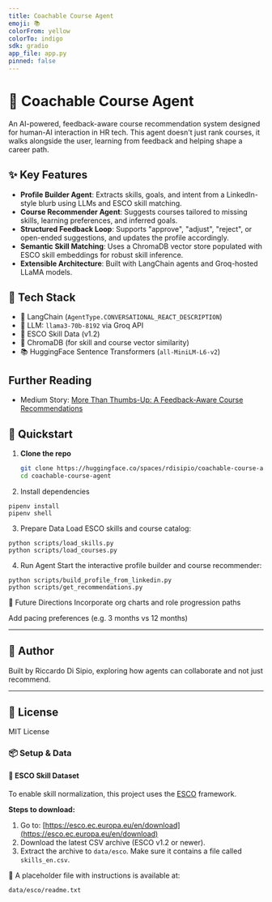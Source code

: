 ```yaml
---
title: Coachable Course Agent
emoji: 📚
colorFrom: yellow
colorTo: indigo
sdk: gradio
app_file: app.py
pinned: false
---
```


# 🧭 Coachable Course Agent

An AI-powered, feedback-aware course recommendation system designed for human-AI interaction in HR tech. This agent doesn't just rank courses, it walks alongside the user, learning from feedback and helping shape a career path.

## ✨ Key Features

- **Profile Builder Agent**: Extracts skills, goals, and intent from a LinkedIn-style blurb using LLMs and ESCO skill matching.
- **Course Recommender Agent**: Suggests courses tailored to missing skills, learning preferences, and inferred goals.
- **Structured Feedback Loop**: Supports "approve", "adjust", "reject", or open-ended suggestions, and updates the profile accordingly.
- **Semantic Skill Matching**: Uses a ChromaDB vector store populated with ESCO skill embeddings for robust skill inference.
- **Extensible Architecture**: Built with LangChain agents and Groq-hosted LLaMA models.

## 🧱 Tech Stack

- 🦜 LangChain (`AgentType.CONVERSATIONAL_REACT_DESCRIPTION`)
- 🧠 LLM: `llama3-70b-8192` via Groq API
- 🧬 ESCO Skill Data (v1.2)
- 🔎 ChromaDB (for skill and course vector similarity)
- 📚 HuggingFace Sentence Transformers (`all-MiniLM-L6-v2`)

## Further Reading
- Medium Story: [More Than Thumbs-Up: A Feedback-Aware Course Recommendations](https://medium.com/data-science-collective/more-than-thumbs-up-feedback-aware-course-recommendations-guided-by-feedback-not-just-clicks-bfba3fbb214c)

## 🚀 Quickstart

1. **Clone the repo**  
   ```bash
   git clone https://huggingface.co/spaces/rdisipio/coachable-course-agent
   cd coachable-course-agent
   ```

2.   Install dependencies
```
pipenv install
pipenv shell
```

3. Prepare Data
Load ESCO skills and course catalog:

```
python scripts/load_skills.py
python scripts/load_courses.py
```

4. Run Agent
Start the interactive profile builder and course recommender:

```
python scripts/build_profile_from_linkedin.py
python scripts/get_recommendations.py
```

🧠 Future Directions
Incorporate org charts and role progression paths

Add pacing preferences (e.g. 3 months vs 12 months)


---

## 👤 Author

Built by Riccardo Di Sipio, exploring how agents can collaborate and not just recommend.

---

## 📖 License

MIT License


### 📦 Setup & Data

#### 🔹 ESCO Skill Dataset

To enable skill normalization, this project uses the [ESCO](https://esco.ec.europa.eu/en/download) framework.

**Steps to download:**
1. Go to: [https://esco.ec.europa.eu/en/download](https://esco.ec.europa.eu/en/download)
2. Download the latest CSV archive (ESCO v1.2 or newer).
3. Extract the archive to `data/esco`. Make sure it contains a file called `skills_en.csv`.

📁 A placeholder file with instructions is available at:
```
data/esco/readme.txt
```
